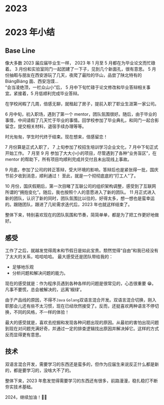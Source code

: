 # 2023


# 2023 年小结

## Base Line

像大多数 2023 届应届毕业生一样，
2023 年 1 月至 5 月都在为毕业论文而忙碌着。
3 月份和实验室同门一起团建了一下子，见到几个新面孔，很有意思。
5 月份抽暇与朋友在西安游玩了几天，夜爬了最险的华山，品尝了陕北特有的 BiángBiáng 面、西安泡馍...  
“会当凌绝顶，一栏众山小”后， 5 月中下旬忙碌于论文修改和毕业答辩相关事宜。紧接着，5 月低顺利完成毕业答辩。

在学校闲暇了几周，倍感无聊，就租起了房子，提前入职了职业生涯第一家公司。

6 月中旬，初入职场，遇到了第一个 mentor，团队氛围很好。随后，由于毕业的事情，中间请假了几天忙于毕业的事情。回学校参加了毕业典礼，和同门一起合影留念，提交相关材料，退宿手续办理等等。

时光匆匆，学生时代终于结束。现在想来，倍感留恋！

7 月份算是正式入职了， 7 上旬参加了校招生培训学习企业文化，7 月中下旬正式开始工作。
7 月至 9 月 参加了大大小小的项目，尽管遇到了各种“业务盲区”，在 mentor 的帮助下，所有项目均顺利完成并交付且未出现线上事故。

9 月底，参加了公司的转正答辩，受大环境的影响，答辩后也是紧张得一批，国庆节前夕收到消息，顺利通过！ 至此，就是一个彻彻底底的“打工人”了。

10 月份，国庆假期后，第一次目睹了互联公司的组织架构调整，感受到了互联网所谓的“拥抱变化”。随后，我也按照个人的意愿进入了新的团队。
11 月正式进入新的团队，认识了新的同时，团队氛围比以往的，好得太多，想一想也是蛮幸运的。跟随团队，跟进了几轮需求迭代后，2023 年也就这样结束了。

整体下来，特别喜欢现在的团队氛围和节奏，简简单单，都是为了把工作更好地做好。

## 感受

工作了之后，就越发觉得周末和节假日是如此宝贵。颓然觉得“自由”和我已经没有了太大的关系，哈哈哈哈。
最大感受还是团队带给我的：

- 足够地乐观
- 分析问题和解决问题的能力。

现在的感受就是：作为程序员遇到各种各样的问题是很常见的，心态很重要 😁。凡事不要慌，总会被解决的，远离‘椒绿’。

由于产品线的原因，不得不`Java` `Golang`双语言混合开发。双语言混合切换，刚入职那会儿还有些不太习惯，现在已经欣然接受了。反而，还挺喜欢两种语言不停切换，不同的风格，不一样的体验！

最大的感受就是，喜欢去挖掘和发现各种问题出现的原因。从最初的害怕出现问题到现在对问题充满好奇，并通过一定的排查逻辑找出原因并解决掉它。这样的方式反而显得更有意思。

## 技术

双语言混合开发，需要学习的东西还是蛮多的，但作为应届生来说反正什么都是新的，都是要学习的，没啥大不了的。

整体下来，2023 年愈发觉得需要学习的东西还有很多，前路漫漫，稳扎稳打不断夯实技术基础。

2024，继续加油！💪🏻

